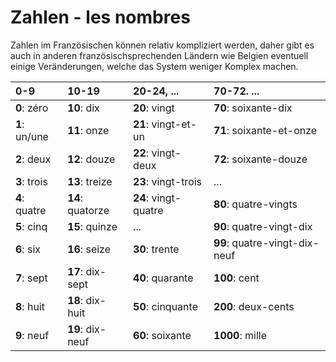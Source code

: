 # Zahlen - les nombres

Zahlen im Französischen können relativ kompliziert werden, daher gibt es auch in anderen französischsprechenden Ländern wie Belgien eventuell einige Veränderungen, welche das System weniger Komplex machen.

| 0-9 | 10-19 | 20-24, ... | 70-72. ... |
| :-- | :---- | :--------- | :--------- |
| **0**: zéro   | **10**: dix      | **20**: vingt        | **70**: soixante-dix          |
| **1**: un/une | **11**: onze     | **21**: vingt-et-un  | **71**: soixante-et-onze      |
| **2**: deux   | **12**: douze    | **22**: vingt-deux   | **72**: soixante-douze        |
| **3**: trois  | **13**: treize   | **23**: vingt-trois  | ...                           |
| **4**: quatre | **14**: quatorze | **24**: vingt-quatre | **80**: quatre-vingts         |
| **5**: cinq   | **15**: quinze   | ...                  | **90**: quatre-vingt-dix      |
| **6**: six    | **16**: seize    | **30**: trente       | **99**: quatre-vingt-dix-neuf |
| **7**: sept   | **17**: dix-sept | **40**: quarante     | **100**: cent                 |
| **8**: huit   | **18**: dix-huit | **50**: cinquante    | **200**: deux-cents           |
| **9**: neuf   | **19**: dix-neuf | **60**: soixante     | **1000**: mille               |
